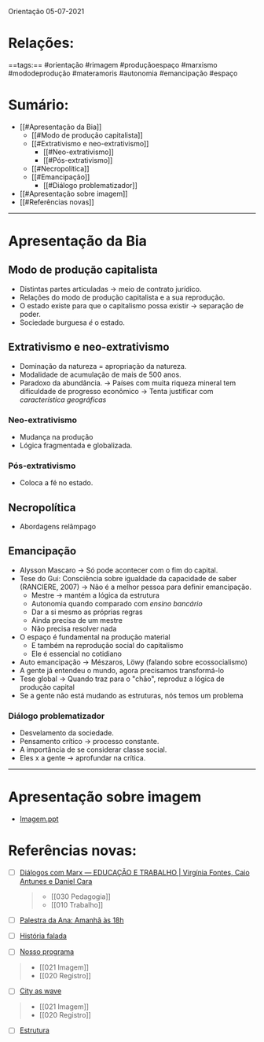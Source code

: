 Orientação 05-07-2021
# Relações: 
==tags:== #orientação #rimagem #produçãoespaço #marxismo #mododeprodução #materamoris #autonomia #emancipação #espaço 
# Sumário:  
- [[#Apresentação da Bia]]
	- [[#Modo de produção capitalista]]
	- [[#Extrativismo e neo-extrativismo]]
		- [[#Neo-extrativismo]]
		- [[#Pós-extrativismo]]
	- [[#Necropolítica]]
	- [[#Emancipação]]
		- [[#Diálogo problematizador]]
- [[#Apresentação sobre imagem]]
- [[#Referências novas]]

---
# Apresentação da Bia
## Modo de produção capitalista 
- Distintas partes articuladas -> meio de contrato jurídico.
- Relações do modo de produção capitalista e a sua reprodução.  
- O estado existe para que o capitalismo possa existir -> separação de poder. 
- Sociedade burguesa *é* o estado. 


## Extrativismo e neo-extrativismo
- Dominação da natureza = apropriação da natureza. 
- Modalidade de acumulação de mais de 500 anos.
- Paradoxo da abundância. -> Países com muita riqueza mineral tem dificuldade de progresso econômico -> Tenta justificar com *característica geográficas*


### Neo-extrativismo
- Mudança na produção
- Lógica fragmentada e globalizada. 


### Pós-extrativismo
- Coloca a fé no estado. 
## Necropolítica
- Abordagens relâmpago 

## Emancipação 
- Alysson Mascaro -> Só pode acontecer com o fim do capital. 
- Tese do Gui: Consciência sobre igualdade da capacidade de saber (RANCIERE, 2007) -> Não é a melhor pessoa para definir emancipação. 
	- Mestre -> mantém a lógica da estrutura 
	- Autonomia quando comparado com *ensino bancário*
	- Dar a si mesmo as próprias regras 
	- Ainda precisa de um mestre
	- Não precisa resolver nada
- O espaço é fundamental na produção material
	- E também na reprodução social do capitalismo
	- Ele é essencial no cotidiano 
- Auto emancipação -> Mészaros, Löwy (falando sobre ecossocialismo)
- A gente já entendeu o mundo, agora precisamos transformá-lo
- Tese global -> Quando traz para o "chão", reproduz a lógica de produção capital 
- Se a gente não está mudando as estruturas, nós temos um problema


### Diálogo problematizador
- Desvelamento da sociedade. 
- Pensamento crítico -> processo constante. 
- A importância de se considerar classe social.
- Eles x a gente -> aprofundar na crítica. 


---
# Apresentação sobre imagem
- [Imagem.ppt](https://docs.google.com/presentation/d/15MOcO9EfKDAz2t1uNCoEEta7C8-owcFpnObKv7WCjf4/edit#slide=id.p)


# Referências novas: 
- [ ] [Diálogos com Marx — EDUCAÇÃO E TRABALHO | Virgínia Fontes, Caio Antunes e Daniel Cara ](https://www.youtube.com/watch?v=lbd-njzb-lg)
	> - [[030 Pedagogia]]
	> - [[010 Trabalho]]


- [ ] [Palestra da Ana: Amanhã às 18h](https://www.youtube.com/watch?v=ivLZo8Nrh_A)
- [ ] [História falada](https://acervo.museudapessoa.org/public/editor/hist%C3%B3ria_falada2.pdf) 
- [ ] [Nosso programa](https://www.cidadefutura.com.br/wp-content/uploads/FLUSSER-Vil%C3%A9m.-P%C3%B3s-Hist%C3%B3ria-Vinte-instant%C3%A2neos-e-um-modo-de-usar.-Annablume-2011_compressed.pdf)
> - [[021 Imagem]]
> - [[020 Registro]]


- [ ] [City as wave](https://monoskop.org/File:Flusser_Vilem_2005_The_City_as_Wave%E2%80%90Trough_in_the_Image%E2%80%90Flood.pdf)
> - [[021 Imagem]]
> - [[020 Registro]]


- [ ] [Estrutura](https://www.amazon.com.br/dp/B00HWUW2OS/ref=dp-kindle-redirect?_encoding=UTF8&btkr=1)